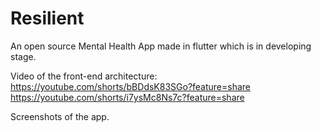 # Resilient
An open source Mental Health App made in flutter which is in developing stage. 

Video of the front-end architecture:
https://youtube.com/shorts/bBDdsK83SGo?feature=share
https://youtube.com/shorts/i7ysMc8Ns7c?feature=share

Screenshots of the app.
